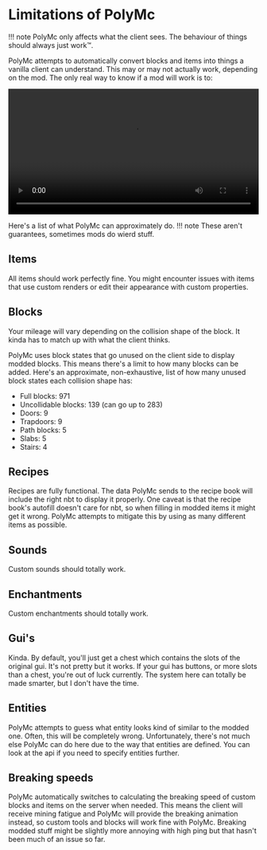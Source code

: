 # Limitations of PolyMc
!!! note
    PolyMc only affects what the client sees. The behaviour of things should always just work™.

PolyMc attempts to automatically convert blocks and items into things a vanilla client can understand.
This may or may not actually work, depending on the mod. The only real way to know if a mod will work is to:
<div aria-label="try it and see">
    <video aria-hidden=true controls="" width="100%">
        <source src="https://tryitands.ee/tias.mp4" type="video/mp4">
    </video>
</div>

Here's a list of what PolyMc can approximately do. 
!!! note
    These aren't guarantees, sometimes mods do wierd stuff.

## Items
All items should work perfectly fine. 
You might encounter issues with items that use custom renders or edit their appearance with custom properties.

## Blocks
Your mileage will vary depending on the collision shape of the block. 
It kinda has to match up with what the client thinks.

PolyMc uses block states that go unused on the client side to display modded blocks. This means there's a limit to how many blocks can be added. 
Here's an approximate, non-exhaustive, list of how many unused block states each collision shape has:

* Full blocks: 971
* Uncollidable blocks: 139 (can go up to 283)
* Doors: 9
* Trapdoors: 9
* Path blocks: 5
* Slabs: 5
* Stairs: 4

## Recipes
Recipes are fully functional. The data PolyMc sends to the recipe book will include the right nbt to display it properly.
One caveat is that the recipe book's autofill doesn't care for nbt, so when filling in modded items it might get it wrong.
PolyMc attempts to mitigate this by using as many different items as possible.

## Sounds
Custom sounds should totally work.

## Enchantments
Custom enchantments should totally work.

## Gui's
Kinda. By default, you'll just get a chest which contains the slots of the original gui. It's not pretty but it works.
If your gui has buttons, or more slots than a chest, you're out of luck currently. 
The system here can totally be made smarter, but I don't have the time.

## Entities
PolyMc attempts to guess what entity looks kind of similar to the modded one. Often, this will be completely wrong.
Unfortunately, there's not much else PolyMc can do here due to the way that entities are defined. 
You can look at the api if you need to specify entities further.

## Breaking speeds
PolyMc automatically switches to calculating the breaking speed of custom blocks and items on the server when needed. 
This means the client will receive mining fatigue and PolyMc will provide the breaking animation instead, 
so custom tools and blocks will work fine with PolyMc. 
Breaking modded stuff might be slightly more annoying with high ping but that hasn't been much of an issue so far.
